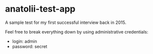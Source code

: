 # anatolii-test-app
A sample test for my first successful interview back in 2015.

Feel free to break everything down by using administrative credentials:
- login: admin
- password: secret
